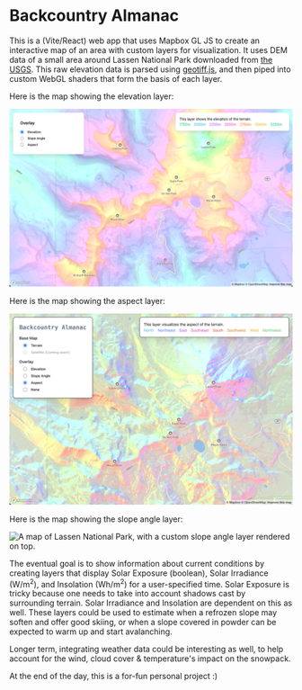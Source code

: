 # Backcountry Almanac

This is a (Vite/React) web app that uses Mapbox GL JS to create an interactive map of an area with custom layers for visualization. It uses DEM data of a small area around Lassen National Park downloaded from [the USGS](https://apps.nationalmap.gov/downloader/). This raw elevation data is parsed using [geotiff.js](https://github.com/geotiffjs/geotiff.js/), and then piped into custom WebGL shaders that form the basis of each layer.

Here is the map showing the elevation layer:

![A map of Lassen National Park, with a custom elevation layer rendered on top.](./img/elevation-screenshot.png)

Here is the map showing the aspect layer:

![A map of Lassen National Park, with a custom aspect layer rendered on top.](./img/aspect-screenshot.png)

Here is the map showing the slope angle layer:

![A map of Lassen National Park, with a custom slope angle layer rendered on top.](./img/slopeangle-screenshot.png)

The eventual goal is to show information about current conditions by creating layers that display Solar Exposure (boolean), Solar Irradiance (W/m<sup>2</sup>), and Insolation (Wh/m<sup>2</sup>) for a user-specified time. Solar Exposure is tricky because one needs to take into account shadows cast by surrounding terrain. Solar Irradiance and Insolation are dependent on this as well. These layers could be used to estimate when a refrozen slope may soften and offer good skiing, or when a slope covered in powder can be expected to warm up and start avalanching.

Longer term, integrating weather data could be interesting as well, to help account for the wind, cloud cover & temperature's impact on the snowpack.

At the end of the day, this is a for-fun personal project :)
